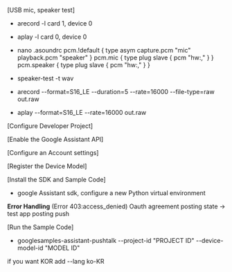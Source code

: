 [USB mic, speaker test]

- arecord -l
  card 1, device 0 
- aplay -l 
  card 0, device 0

- nano .asoundrc
pcm.!default {
  type asym
  capture.pcm "mic"
  playback.pcm "speaker"
}
pcm.mic {
  type plug
  slave {
    pcm "hw:<card number>,<device number>"
  }
}
pcm.speaker {
  type plug
  slave {
    pcm "hw:<card number>,<device number>"
  }
}

- speaker-test -t wav

- arecord --format=S16_LE --duration=5 --rate=16000 --file-type=raw out.raw

- aplay --format=S16_LE --rate=16000 out.raw


[Configure Developer Project]

[Enable the Google Assistant API]

[Configure an Account settings]

[Register the Device Model]

[Install the SDK and Sample Code]
- google Assistant sdk, configure a new Python virtual environment

**Error Handling** (Error 403:access_denied)
Oauth agreement
posting state -> test app posting push

[Run the Sample Code]
- googlesamples-assistant-pushtalk --project-id "PROJECT ID" --device-model-id "MODEL ID"

if you want KOR
add --lang ko-KR
